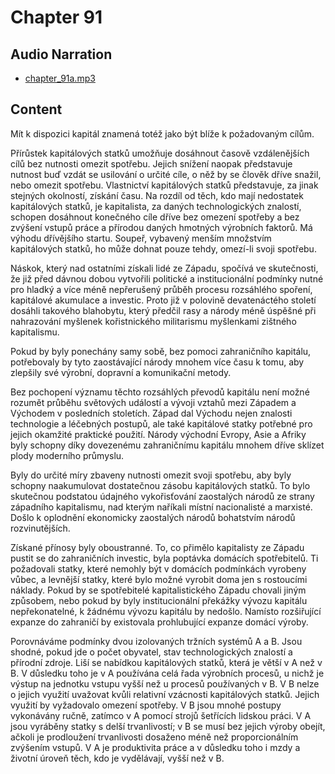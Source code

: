 # Chapter 91

## Audio Narration

- [chapter_91a.mp3](../5-audio-chunks-espeak/chapter_91a.mp3)

## Content

<!-- Source: ESPEAK_AUDIO-chapter_91a-OPTIMIZED.md -->

Mít k dispozici kapitál znamená totéž jako být blíže k požadovaným cílům.

Přírůstek kapitálových statků umožňuje dosáhnout časově vzdálenějších cílů bez nutnosti omezit spotřebu. Jejich snížení naopak představuje nutnost buď vzdát se usilování o určité cíle, o něž by se člověk dříve snažil, nebo omezit spotřebu. Vlastnictví kapitálových statků představuje, za jinak stejných okolností, získání času. Na rozdíl od těch, kdo mají nedostatek kapitálových statků, je kapitalista, za daných technologických znalostí, schopen dosáhnout konečného cíle dříve bez omezení spotřeby a bez zvýšení vstupů práce a přírodou daných hmotných výrobních faktorů. Má výhodu dřívějšího startu. Soupeř, vybavený menším množstvím kapitálových statků, ho může dohnat pouze tehdy, omezí-li svoji spotřebu.

Náskok, který nad ostatními získali lidé ze Západu, spočívá ve skutečnosti, že již před dávnou dobou vytvořili politické a institucionální podmínky nutné pro hladký a více méně nepřerušený průběh procesu rozsáhlého spoření, kapitálové akumulace a investic. Proto již v polovině devatenáctého století dosáhli takového blahobytu, který předčil rasy a národy méně úspěšné při nahrazování myšlenek kořistnického militarismu myšlenkami zištného kapitalismu.

Pokud by byly ponechány samy sobě, bez pomoci zahraničního kapitálu, potřebovaly by tyto zaostávající národy mnohem více času k tomu, aby zlepšily své výrobní, dopravní a komunikační metody.

Bez pochopení významu těchto rozsáhlých převodů kapitálu není možné rozumět průběhu světových událostí a vývoji vztahů mezi Západem a Východem v posledních stoletích. Západ dal Východu nejen znalosti technologie a léčebných postupů, ale také kapitálové statky potřebné pro jejich okamžité praktické použití. Národy východní Evropy, Asie a Afriky byly schopny díky dovezenému zahraničnímu kapitálu mnohem dříve sklízet plody moderního průmyslu.

Byly do určité míry zbaveny nutnosti omezit svoji spotřebu, aby byly schopny naakumulovat dostatečnou zásobu kapitálových statků. To bylo skutečnou podstatou údajného vykořisťování zaostalých národů ze strany západního kapitalismu, nad kterým naříkali místní nacionalisté a marxisté. Došlo k oplodnění ekonomicky zaostalých národů bohatstvím národů rozvinutějších.

Získané přínosy byly oboustranné. To, co přimělo kapitalisty ze Západu pustit se do zahraničních investic, byla poptávka domácích spotřebitelů. Ti požadovali statky, které nemohly být v domácích podmínkách vyrobeny vůbec, a levnější statky, které bylo možné vyrobit doma jen s rostoucími náklady. Pokud by se spotřebitelé kapitalistického Západu chovali jiným způsobem, nebo pokud by byly institucionální překážky vývozu kapitálu nepřekonatelné, k žádnému vývozu kapitálu by nedošlo. Namísto rozšiřující expanze do zahraničí by existovala prohlubující expanze domácí výroby.

Porovnáváme podmínky dvou izolovaných tržních systémů A a B. Jsou shodné, pokud jde o počet obyvatel, stav technologických znalostí a přírodní zdroje. Liší se nabídkou kapitálových statků, která je větší v A než v B. V důsledku toho je v A používána celá řada výrobních procesů, u nichž je výstup na jednotku vstupu vyšší než u procesů používaných v B. V B nelze o jejich využití uvažovat kvůli relativní vzácnosti kapitálových statků. Jejich využití by vyžadovalo omezení spotřeby. V B jsou mnohé postupy vykonávány ručně, zatímco v A pomocí strojů šetřících lidskou práci. V A jsou vyráběny statky s delší trvanlivostí; v B se musí bez jejich výroby obejít, ačkoli je prodloužení trvanlivosti dosaženo méně než proporcionálním zvýšením vstupů. V A je produktivita práce a v důsledku toho i mzdy a životní úroveň těch, kdo je vydělávají, vyšší než v B.

